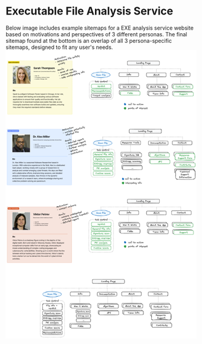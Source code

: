 # Executable File Analysis Service

Below image includes example sitemaps for a EXE analysis service website based on motivations and perspectives of 3 different personas. The final sitemap found at the bottom is an overlap of all 3 persona-specific sitemaps, designed to fit any user's needs.
![project2](/misc/sitemap.png)